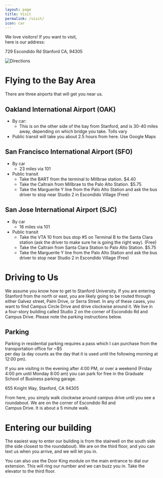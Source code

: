 ```yaml
---
layout: page
title: Visit
permalink: /visit/
icon: car
---
```


We love visitors! If you want to visit,  
here is our address: 
 
729 Escondido Rd 
Stanford CA, 94305 
 
![Directions](http://i.imgur.com/buH4dXM.png) 
 
# Flying to the Bay Area 
 
There are three airports that will get you near us.  
 
## Oakland International Airport (OAK) 
 
- By car:  
    - This is on the other side of the bay from Stanford, and is 30-40 miles away, depending on which bridge you take. Tolls vary 
- Public transit will take you about 2.5 hours from here. Use Google Maps 
 
## San Francisco International Airport (SFO)  
 
- By car 
    - 23 miles via 101 
- Public transit 
    - Take the BART from the terminal to Millbrae station. $4.40 
    - Take the Caltrain from Millbrae to the Palo Alto Station. $5.75 
    - Take the Marguerite Y line from the Palo Alto Station and ask the bus driver to stop near Studio 2 in Escondido Village (Free) 
 
## San Jose International Airport (SJC) 
 
- By car 
    - 16 miles via 101 
- Public transit 
    - Take the VTA 10 from bus stop #5 on Terminal B to the Santa Clara station (ask the driver to make sure he is going the right way). (Free) 
    - Take the Caltrain from Santa Clara Station to Palo Alto Station. $5.75 
    - Take the Marguerite Y line from the Palo Alto Station and ask the bus driver to stop near Studio 2 in Escondido Village (Free) 
 
# Driving to Us 
 
We assume you know how to get to Stanford University. If you are entering Stanford from the north or east, you are likely going to be routed through either 
Galvez street, Palm Drive, or Serra Street. In any of these cases, you want to find Campus Circle Drive and drive clockwise around it. We live in  
a four-story building called Studio 2 on the corner of Escondido Rd and Campus Drive. Please note the parking instructions below. 
 
## Parking 
 
Parking in residential parking requires a pass which I can purchase from the transportation office for ~$5  
per day (a day counts as the day that it is used until the following morning at 12:00 pm). 
 
If you are visiting in the evening after 4:00 PM, or over a weekend (Friday 4:00 pm until Monday 8:00 am) you can park for free 
in the Graduate School of Business parking garage. 
 
655 Knight Way, Stanford, CA 94305 
 
From here, you simply walk clockwise around campus drive until you see a roundabout. We are on the corner of Escondido Rd and  
Campus Drive. It is about a 5 minute walk. 
 
# Entering our building 
 
The easiest way to enter our building is from the stairwell on the south side (the side closest to the roundabout). We are on the 
third floor, and you can text us when you arrive, and we will let you in. 
 
You can also use the Door King module on the main entrance to dial our extension. This will ring our number and we can buzz you in. 
Take the elevator to the third floor. 